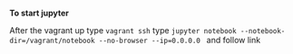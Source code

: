 **To start jupyter**

After the vagrant up
type ```vagrant ssh```
type ```jupyter notebook --notebook-dir=/vagrant/notebook --no-browser --ip=0.0.0.0 ```
and follow link